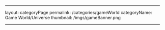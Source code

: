 ---

layout: categoryPage
permalink: /categories/gameWorld
categoryName: Game World/Universe
thumbnail: /imgs/gameBanner.png

---